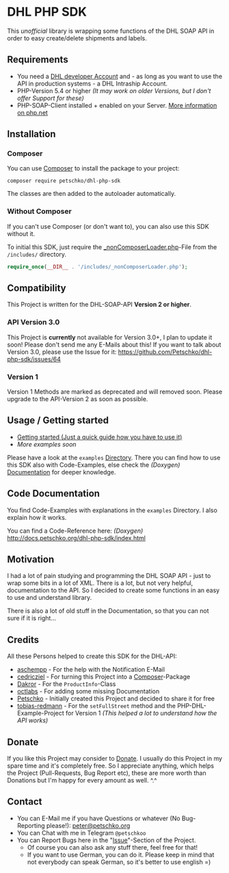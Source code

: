 # DHL PHP SDK

This *unofficial* library is wrapping some functions of the DHL SOAP API in order to easy create/delete shipments and labels.

## Requirements

- You need a [DHL developer Account](https://entwickler.dhl.de/) and - as long as you want to use the API in production systems - a DHL Intraship Account.
- PHP-Version 5.4 or higher _(It may work on older Versions, but I don't offer Support for these)_
- PHP-SOAP-Client installed + enabled on your Server. [More information on php.net](http://php.net/manual/en/soap.setup.php)

## Installation

### Composer

You can use [Composer](https://getcomposer.org/) to install the package to your project:

```
composer require petschko/dhl-php-sdk
```

The classes are then added to the autoloader automatically.

### Without Composer

If you can't use Composer (or don't want to), you can also use this SDK without it.

To initial this SDK, just require the [_nonComposerLoader.php](https://github.com/Petschko/dhl-php-sdk/blob/master/includes/_nonComposerLoader.php)-File from the `/includes/` directory.

```php
require_once(__DIR__ . '/includes/_nonComposerLoader.php');
```

## Compatibility

This Project is written for the DHL-SOAP-API **Version 2 or higher**.

### API Version 3.0

This Project is **currently** not available for Version 3.0+, I plan to update it soon! Please don't send me any E-Mails about this! If you want to talk about Version 3.0, please use the Issue for it: https://github.com/Petschko/dhl-php-sdk/issues/64

### Version 1

Version 1 Methods are marked as deprecated and will removed soon. Please upgrade to the API-Version 2 as soon as possible.

## Usage / Getting started

- [Getting started (Just a quick guide how you have to use it)](https://github.com/Petschko/dhl-php-sdk/blob/master/examples/getting-started.md)
- _More examples soon_

Please have a look at the `examples` [Directory](https://github.com/Petschko/dhl-php-sdk/tree/master/examples). There you can find how to use this SDK also with Code-Examples, else check the _(Doxygen)_ [Documentation](http://docs.petschko.org/dhl-php-sdk/index.html) for deeper knowledge.

## Code Documentation

You find Code-Examples with explanations in the `examples` Directory. I also explain how it works.

You can find a Code-Reference here: _(Doxygen)_ http://docs.petschko.org/dhl-php-sdk/index.html

## Motivation

I had a lot of pain studying and programming the DHL SOAP API - just to wrap some bits in a lot of XML. There is a lot, but not very helpful, documentation to the API. So I decided to create some functions in an easy to use and understand library.

There is also a lot of old stuff in the Documentation, so that you can not sure if it is right...

## Credits

All these Persons helped to create this SDK for the DHL-API:
- [aschempp](https://github.com/aschempp) - For the help with the Notification E-Mail
- [cedricziel](https://github.com/cedricziel) - For turning this Project into a [Composer](https://getcomposer.org/)-Package
- [Dakror](https://github.com/Dakror) - For the `ProductInfo`-Class
- [octlabs](https://github.com/octlabs) - For adding some missing Documentation
- [Petschko](https://github.com/Petschko) - Initially created this Project and decided to share it for free
- [tobias-redmann](https://github.com/tobias-redmann) - For the `setFullStreet` method and the PHP-DHL-Example-Project for Version 1 _(This helped a lot to understand how the API works)_


## Donate

If you like this Project may consider to [Donate](https://www.paypal.me/petschko). I usually do this Project in my spare time and it's completely free. So I appreciate anything, which helps the Project (Pull-Requests, Bug Report etc), these are more worth than Donations but I'm happy for every amount as well. ^.^

## Contact

- You can E-Mail me if you have Questions or whatever (No Bug-Reporting please!): peter@petschko.org
- You can Chat with me in Telegram `@petschkoo`
- You can Report Bugs here in the "[Issue](https://github.com/Petschko/dhl-php-sdk/issues)"-Section of the Project.
	- Of course you can also ask any stuff there, feel free for that!
	- If you want to use German, you can do it. Please keep in mind that not everybody can speak German, so it's better to use english =)
